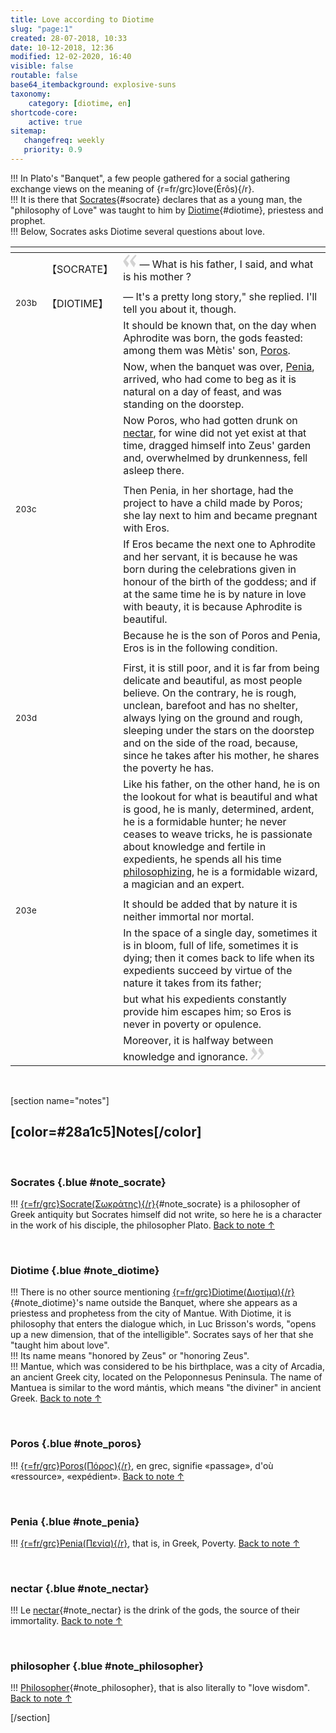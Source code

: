 ```yaml
---
title: Love according to Diotime
slug: "page:1"
created: 28-07-2018, 10:33
date: 10-12-2018, 12:36
modified: 12-02-2020, 16:40
visible: false
routable: false
base64_itembackground: explosive-suns
taxonomy:
    category: [diotime, en]
shortcode-core:
    active: true
sitemap:
   changefreq: weekly
   priority: 0.9
---
```

!!! In Plato's "Banquet", a few people gathered for a social gathering exchange views on the meaning of {r=fr/grc}love(Érôs){/r}.  
!!! It is there that [Socrates][6]{#socrate} declares that as a young man, the "philosophy of Love" was taught to him by [Diotime][5]{#diotime}, priestess and prophet.  
!!! Below, Socrates asks Diotime several questions about love.

<div id="translation-text-rousi" markdown="1">

| <span hidden>hidden</span> | <span hidden>hidden</span> | <span hidden>hidden</span> |
| - | - | - |
|  | 【SOCRATE】 | <span><svg xmlns="http://www.w3.org/2000/svg" width="22px" height="22px" viewBox="0 0 78 78" fill="lightgrey" opacity="1"><path d="M76.5 9.0009L57.0898 32.605c-.88226 1.10283-.88226 1.54397-.88226 1.76454 0 1.10286 1.76455 3.30857 2.8674 4.632l13.0167 14.99877L61.50123 74.9545 50.4727 59.51456c-2.87047-3.97028-10.80793-15.88413-10.80793-19.19267 0-1.76458.6617-2.4263 6.6171-9.7051C60.8395 12.74754 63.04522 10.98297 70.98575 3.0455L76.5 9.00092zm-38.16172 0L18.9281 32.605c-.88228 1.10283-.88228 1.54397-.88228 1.76454 0 1.10286 1.76457 3.30857 2.86742 4.632L33.92688 54.0003 23.3395 74.9545 12.30793 59.51456C9.44053 55.54428 1.5 43.63043 1.5 40.3219c0-1.76458.6617-2.4263 6.6171-9.7051C22.67475 12.74754 24.88043 10.98297 32.82097 3.0455l5.51732 5.9554z"/></svg></span> — What is his father, I said, and what is his mother ? |
|  |  |  |
| <sup>203b</sup> | 【DIOTIME】 |  — It's a pretty long story," she replied. I'll tell you about it, though. |
|  |  | It should be known that, on the day when Aphrodite was born, the gods feasted: among them was Mètis' son, <a id="poros" href="/blog/ja/eros#note_poros">Poros</a>. |
|  |  | Now, when the banquet was over, <a id="penia" href="/blog/ja/eros#note_penia">Penia</a>, arrived, who had come to beg as it is natural on a day of feast, and was standing on the doorstep. |
|  |  | Now Poros, who had gotten drunk on  <a id="nectar" href="/blog/ja/eros#note_nectar">nectar</a>, for wine did not yet exist at that time, dragged himself into Zeus' garden and, overwhelmed by drunkenness, fell asleep there. |
|  |  |  |
| <sup>203c</sup> |  | Then Penia, in her shortage, had the project to have a child made by Poros; she lay next to him and became pregnant with Eros. |
|  |  | If Eros became the next one to Aphrodite and her servant, it is because he was born during the celebrations given in honour of the birth of the goddess; and if at the same time he is by nature in love with beauty, it is because Aphrodite is beautiful. |
|  |  | Because he is the son of Poros and Penia, Eros is in the following condition. |
|  |  |  |
| <sup>203d</sup> |  | First, it is still poor, and it is far from being delicate and beautiful, as most people believe. On the contrary, he is rough, unclean, barefoot and has no shelter, always lying on the ground and rough, sleeping under the stars on the doorstep and on the side of the road, because, since he takes after his mother, he shares the poverty he has. |
|  |  | Like his father, on the other hand, he is on the lookout for what is beautiful and what is good, he is manly, determined, ardent, he is a formidable hunter; he never ceases to weave tricks, he is passionate about knowledge and fertile in expedients, he spends all his time <a id="philosopher" href="/blog/ja/eros#note_philosopher">philosophizing</a>, he is a formidable wizard, a magician and an expert. |
|  |  |  |
| <sup>203e</sup> |  | It should be added that by nature it is neither immortal nor mortal. |
|  |  | In the space of a single day, sometimes it is in bloom, full of life, sometimes it is dying; then it comes back to life when its expedients succeed by virtue of the nature it takes from its father; |
|  |  | but what his expedients constantly provide him escapes him; so Eros is never in poverty or opulence. |
|  |  | Moreover, it is halfway between knowledge and ignorance. <span><svg xmlns="http://www.w3.org/2000/svg" width="22px" height="22px" viewBox="0 0 78 78" fill="lightgrey" opacity="1"><path d="M1.5 68.9991L20.9102 45.395c.88226-1.10283.88226-1.54397.88226-1.76454 0-1.10286-1.76455-3.30857-2.8674-4.632L5.90836 23.9997 16.49877 3.0455 27.5273 18.48544c2.87047 3.97028 10.80793 15.88413 10.80793 19.19267 0 1.76458-.6617 2.4263-6.6171 9.7051C17.1605 65.25246 14.95478 67.01703 7.01425 74.9545L1.5 68.99908zm38.16172 0L59.0719 45.395c.88228-1.10283.88228-1.54397.88228-1.76454 0-1.10286-1.76457-3.30857-2.86742-4.632L44.07312 23.9997 54.6605 3.0455l11.03157 15.43992C68.55947 22.45572 76.5 34.36957 76.5 37.6781c0 1.76458-.6617 2.4263-6.6171 9.7051C55.32526 65.25246 53.11957 67.01703 45.17904 74.9545l-5.51732-5.9554z"/></svg></span> |

</div> 

<br>

[section name="notes"]

## [color=#28a1c5]Notes[/color]

<br>

### Socrates {.blue #note_socrate}

!!! [{r=fr/grc}Socrate(Σωκράτης){/r}][601]{#note_socrate} is a philosopher of Greek antiquity but Socrates himself did not write, so here he is a character in the work of his disciple, the philosopher Plato. [Back to note ↑][601]

<br>

### Diotime {.blue #note_diotime}

!!! There is no other source mentioning [{r=fr/grc}Diotime(Διοτίμα){/r}][501]{#note_diotime}'s name outside the Banquet, where she appears as a priestess and prophetess from the city of Mantue. With Diotime, it is philosophy that enters the dialogue which, in Luc Brisson's words, "opens up a new dimension, that of the intelligible". Socrates says of her that she "taught him about love".        
!!! Its name means "honored by Zeus" or "honoring Zeus".  
!!! Mantue, which was considered to be his birthplace, was a city of Arcadia, an ancient Greek city, located on the Peloponnesus Peninsula. The name of Mantuea is similar to the word mántis, which means "the diviner" in ancient Greek. [Back to note ↑][501]

<br>

### Poros {.blue #note_poros}

!!! [{r=fr/grc}Poros(Πόρος){/r}][101], en grec, signifie «passage», d'où «ressource», «expédient». [Back to note ↑][101]

<br>

### Penia {.blue #note_penia}

!!! [{r=fr/grc}Penia(Πενία){/r}][201], that is, in Greek, Poverty. [Back to note ↑][201]

<br>

### nectar {.blue #note_nectar}

!!! Le [nectar][301]{#note_nectar} is the drink of the gods, the source of their immortality. [Back to note ↑][301]

<br>

### philosopher {.blue #note_philosopher}

!!! [Philosopher][401]{#note_philosopher}, that is also literally to "love wisdom". [Back to note ↑][401]

[/section]

[1]: /eros#note_poros "Poros"
[101]: /eros#poros "Poros"
[2]: /eros#note_penia "Penia"
[201]: /eros#penia "Penia"
[3]: /eros#note_nectar "nectar"
[301]: /eros#nectar "nectar"
[4]: /eros#note_philosopher "Philosopher"
[401]: /eros#philosopher "Philosopher"
[5]: /eros#note_diotime "Diotime"
[501]: /eros#diotime "Diotime"
[6]: /eros#note_socrate "Socrate"
[601]: /eros#socrate "Socrate"